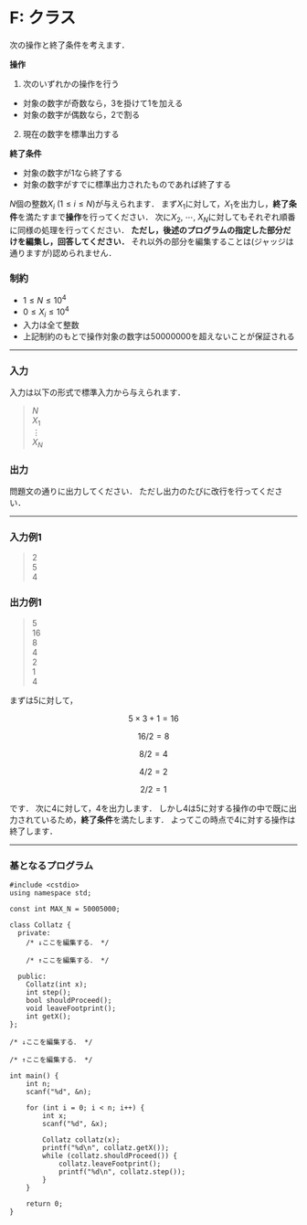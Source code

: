 <script type="text/x-mathjax-config">MathJax.Hub.Config({tex2jax:{inlineMath:[['\$','\$'],['\\(','\\)']],processEscapes:true},CommonHTML: {matchFontHeight:false}});</script>
<script type="text/javascript" async src="https://cdnjs.cloudflare.com/ajax/libs/mathjax/2.7.1/MathJax.js?config=TeX-MML-AM_CHTML"></script>

# F: クラス

次の操作と終了条件を考えます．

**操作** 
1. 次のいずれかの操作を行う
  - 対象の数字が奇数なら，$3$を掛けて$1$を加える
  - 対象の数字が偶数なら，$2$で割る
2. 現在の数字を標準出力する

**終了条件** 
- 対象の数字が$1$なら終了する
- 対象の数字がすでに標準出力されたものであれば終了する

$N$個の整数$X_i\ (1\le i\le N)$が与えられます．
まず$X_1$に対して，$X_1$を出力し，**終了条件**を満たすまで**操作**を行ってください．
次に$X_2,\ \cdots,\ X_N$に対してもそれぞれ順番に同様の処理を行ってください．
**ただし，後述のプログラムの指定した部分だけを編集し，回答してください．**
それ以外の部分を編集することは(ジャッジは通りますが)認められません．

### 制約
- $1\le N\le 10^4$
- $0\le X_i\le 10^4$
- 入力は全て整数
- 上記制約のもとで操作対象の数字は$50000000$を超えないことが保証される

---

### 入力
入力は以下の形式で標準入力から与えられます．
> $N$  
> $X_{1}$  
> $\vdots$  
> $X_{N}$  

### 出力
問題文の通りに出力してください．
ただし出力のたびに改行を行ってください．

---

### 入力例1
> 2  
> 5  
> 4

### 出力例1
> 5  
> 16  
> 8  
> 4  
> 2  
> 1  
> 4

まずは$5$に対して，

$$5\times 3 + 1 = 16$$

$$16/2 = 8$$

$$8/2 = 4$$

$$4/2 = 2$$

$$2/2 = 1$$

です．
次に$4$に対して，$4$を出力します．
しかし$4$は$5$に対する操作の中で既に出力されているため，**終了条件**を満たします．
よってこの時点で$4$に対する操作は終了します．

---

### 基となるプログラム

```
#include <cstdio>
using namespace std;

const int MAX_N = 50005000;

class Collatz {
  private:
    /* ↓ここを編集する． */

    /* ↑ここを編集する． */

  public:
    Collatz(int x);
    int step();
    bool shouldProceed();
    void leaveFootprint();
    int getX();
};

/* ↓ここを編集する． */

/* ↑ここを編集する． */

int main() {
    int n;
    scanf("%d", &n);

    for (int i = 0; i < n; i++) {
        int x;
        scanf("%d", &x);

        Collatz collatz(x);
        printf("%d\n", collatz.getX());
        while (collatz.shouldProceed()) {
            collatz.leaveFootprint();
            printf("%d\n", collatz.step());
        }
    }

    return 0;
}
```




